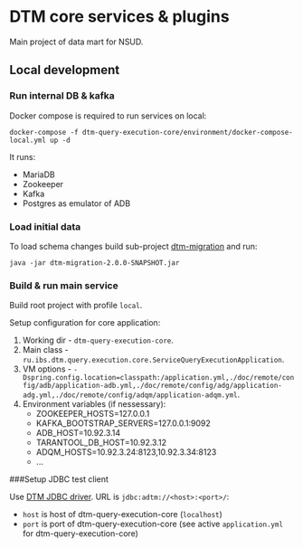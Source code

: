 # DTM core services & plugins
Main project of data mart for NSUD.

## Local development

### Run internal DB & kafka

Docker compose is required to run services on local:
```
docker-compose -f dtm-query-execution-core/environment/docker-compose-local.yml up -d
```

It runs:
* MariaDB
* Zookeeper
* Kafka
* Postgres as emulator of ADB

### Load initial data
To load schema changes build sub-project [dtm-migration](dtm-migration/README.md) and run:
```
java -jar dtm-migration-2.0.0-SNAPSHOT.jar
```

### Build & run main service

Build root project with profile `local`.

Setup configuration for core application:
 1. Working dir - `dtm-query-execution-core`.
 2. Main class - `ru.ibs.dtm.query.execution.core.ServiceQueryExecutionApplication`.
 3. VM options - `-Dspring.config.location=classpath:/application.yml,./doc/remote/config/adb/application-adb.yml,./doc/remote/config/adg/application-adg.yml,./doc/remote/config/adqm/application-adqm.yml`.
 4. Environment variables (if nessessary):
    - ZOOKEEPER_HOSTS=127.0.0.1
    - KAFKA_BOOTSTRAP_SERVERS=127.0.0.1:9092
    - ADB_HOST=10.92.3.14
    - TARANTOOL_DB_HOST=10.92.3.12
    - ADQM_HOSTS=10.92.3.24:8123,10.92.3.34:8123
    - ...

###Setup JDBC test client

Use [DTM JDBC driver](https://github.com/arenadata/dtm-jdbc-driver).
URL is `jdbc:adtm://<host>:<port>/`:
 - `host` is host of dtm-query-execution-core (`localhost`)
 - `port` is port of dtm-query-execution-core (see active `application.yml` for dtm-query-execution-core)
